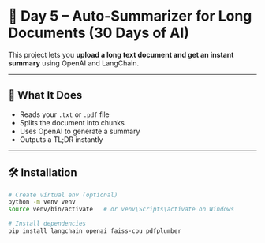 # 📘 Day 5 – Auto-Summarizer for Long Documents (30 Days of AI)

This project lets you **upload a long text document and get an instant summary** using OpenAI and LangChain.

---

## 🧠 What It Does

- Reads your `.txt` or `.pdf` file  
- Splits the document into chunks  
- Uses OpenAI to generate a summary  
- Outputs a TL;DR instantly

---

## 🛠️ Installation

```bash
# Create virtual env (optional)
python -m venv venv
source venv/bin/activate   # or venv\Scripts\activate on Windows

# Install dependencies
pip install langchain openai faiss-cpu pdfplumber
